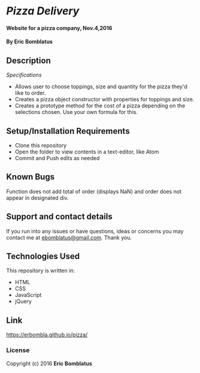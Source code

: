 # _Pizza Delivery_

#### Website for a pizza company, Nov.4,2016

#### By **Eric Bomblatus**

## Description

_Specifications_
* Allows user to choose toppings, size and quantity for the pizza they'd like to order.
* Creates a pizza object constructor with properties for toppings and size.
* Creates a prototype method for the cost of a pizza depending on the selections chosen. Use your own formula for this.

## Setup/Installation Requirements

* Clone this repository
* Open the folder to view contents in a text-editor, like Atom
* Commit and Push edits as needed

## Known Bugs

Function does not add total of order (displays NaN) and order does not appear in designated div.

## Support and contact details

If you run into any issues or have questions, ideas or concerns you may contact me at ebomblatus@gmail.com. Thank you.

## Technologies Used

This repository is written in:

* HTML
* CSS
* JavaScript
* jQuery

## Link
https://erbombla.github.io/pizza/

### License

Copyright (c) 2016 **Eric Bomblatus**

